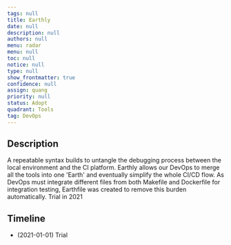 ```yaml
---
tags: null
title: Earthly
date: null
description: null
authors: null
menu: radar
menu: null
toc: null
notice: null
type: null
show_frontmatter: true
confidence: null
assign: quang
priority: null
status: Adopt
quadrant: Tools
tag: DevOps
---
```


## Description

A repeatable syntax builds to untangle the debugging process between the local environment and the CI platform. Earthly allows our DevOps to merge all the tools into one 'Earth' and eventually simplify the whole CI/CD flow. As DevOps must integrate different files from both Makefile and Dockerfile for integration testing, Earthfile was created to remove this burden automatically. Trial in 2021

## Timeline

* (2021-01-01) Trial